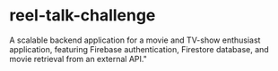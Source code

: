 # reel-talk-challenge
A scalable backend application for a movie and TV-show enthusiast application, featuring Firebase authentication, Firestore database, and movie retrieval from an external API."
